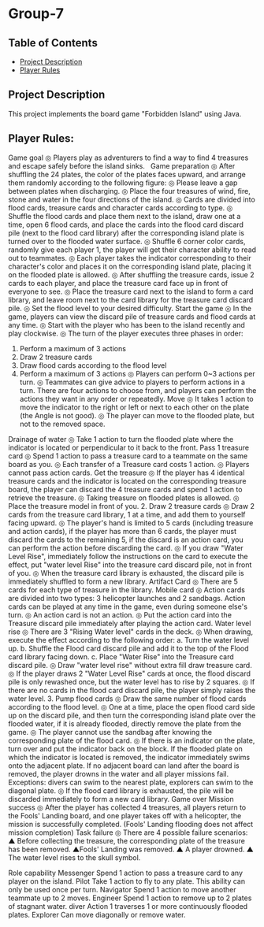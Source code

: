 # Group-7

## Table of Contents 

- [Project Description](#project-description)
- [Player Rules](#player-rules)

## Project Description
This project implements the board game "Forbidden Island" using Java. 

## Player Rules:
Game goal
◎ Players play as adventurers to find a way to find 4 treasures and escape safely before the island sinks.
 
Game preparation
◎ After shuffling the 24 plates, the color of the plates faces upward, and arrange them randomly according to the following figure:
◎ Please leave a gap between plates when discharging.
◎ Place the four treasures of wind, fire, stone and water in the four directions of the island.
◎ Cards are divided into flood cards, treasure cards and character cards according to type.
◎ Shuffle the flood cards and place them next to the island, draw one at a time, open 6 flood cards, and place the cards into the flood card discard pile (next to the flood card library) after the corresponding island plate is turned over to the flooded water surface.
◎ Shuffle 6 corner color cards, randomly give each player 1, the player will get their character ability to read out to teammates.
◎ Each player takes the indicator corresponding to their character's color and places it on the corresponding island plate, placing it on the flooded plate is allowed.
◎ After shuffling the treasure cards, issue 2 cards to each player, and place the treasure card face up in front of everyone to see.
◎ Place the treasure card next to the island to form a card library, and leave room next to the card library for the treasure card discard pile.
◎ Set the flood level to your desired difficulty.
Start the game
◎ In the game, players can view the discard pile of treasure cards and flood cards at any time.
◎ Start with the player who has been to the island recently and play clockwise.
◎ The turn of the player executes three phases in order:
1. Perform a maximum of 3 actions
2. Draw 2 treasure cards
3. Draw flood cards according to the flood level
1. Perform a maximum of 3 actions
◎ Players can perform 0~3 actions per turn.
◎ Teammates can give advice to players to perform actions in a turn.
There are four actions to choose from, and players can perform the actions they want in any order or repeatedly.
Move
◎ It takes 1 action to move the indicator to the right or left or next to each other on the plate (the Angle is not good).
◎ The player can move to the flooded plate, but not to the removed space.

Drainage of water
◎ Take 1 action to turn the flooded plate where the indicator is located or perpendicular to it back to the front.
Pass 1 treasure card
◎ Spend 1 action to pass a treasure card to a teammate on the same board as you.
◎ Each transfer of a Treasure card costs 1 action.
◎ Players cannot pass action cards.
Get the treasure
◎ If the player has 4 identical treasure cards and the indicator is located on the corresponding treasure board, the player can discard the 4 treasure cards and spend 1 action to retrieve the treasure.
◎ Taking treasure on flooded plates is allowed.
◎ Place the treasure model in front of you.
2. Draw 2 treasure cards
◎ Draw 2 cards from the treasure card library, 1 at a time, and add them to yourself facing upward.
◎ The player's hand is limited to 5 cards (including treasure and action cards), if the player has more than 6 cards, the player must discard the cards to the remaining 5, if the discard is an action card, you can perform the action before discarding the card.
◎ If you draw "Water Level Rise", immediately follow the instructions on the card to execute the effect, put "water level Rise" into the treasure card discard pile, not in front of you.
◎ When the treasure card library is exhausted, the discard pile is immediately shuffled to form a new library.
Artifact Card
◎ There are 5 cards for each type of treasure in the library.
Mobile card
◎ Action cards are divided into two types: 3 helicopter launches and 2 sandbags.
Action cards can be played at any time in the game, even during someone else's turn.
◎ An action card is not an action.
◎ Put the action card into the Treasure discard pile immediately after playing the action card.
Water level rise
◎ There are 3 "Rising Water level" cards in the deck.
◎ When drawing, execute the effect according to the following order:
a. Turn the water level up.
b. Shuffle the Flood card discard pile and add it to the top of the Flood card library facing down.
c. Place "Water Rise" into the Treasure card discard pile.
◎ Draw "water level rise" without extra fill draw treasure card.
◎ If the player draws 2 "Water Level Rise" cards at once, the flood discard pile is only rewashed once, but the water level has to rise by 2 squares.
◎ If there are no cards in the flood card discard pile, the player simply raises the water level.
3. Pump flood cards
◎ Draw the same number of flood cards according to the flood level.
◎ One at a time, place the open flood card side up on the discard pile, and then turn the corresponding island plate over the flooded water, if it is already flooded, directly remove the plate from the game.
◎ The player cannot use the sandbag after knowing the corresponding plate of the flood card.
◎ If there is an indicator on the plate, turn over and put the indicator back on the block.
If the flooded plate on which the indicator is located is removed, the indicator immediately swims onto the adjacent plate.
If no adjacent board can land after the board is removed, the player drowns in the water and all player missions fail. Exceptions: divers can swim to the nearest plate, explorers can swim to the diagonal plate.
◎ If the flood card library is exhausted, the pile will be discarded immediately to form a new card library.
Game over
Mission success
◎ After the player has collected 4 treasures, all players return to the Fools' Landing board, and one player takes off with a helicopter, the mission is successfully completed. (Fools' Landing flooding does not affect mission completion)
Task failure
◎ There are 4 possible failure scenarios:
▲ Before collecting the treasure, the corresponding plate of the treasure has been removed.
▲Fools' Landing was removed.
▲ A player drowned.
▲ The water level rises to the skull symbol.

Role capability
Messenger
Spend 1 action to pass a treasure card to any player on the island.
Pilot
Take 1 action to fly to any plate. This ability can only be used once per turn.
Navigator
Spend 1 action to move another teammate up to 2 moves.
Engineer
Spend 1 action to remove up to 2 plates of stagnant water.
diver
Action 1 traverses 1 or more continuously flooded plates.
Explorer
Can move diagonally or remove water.
